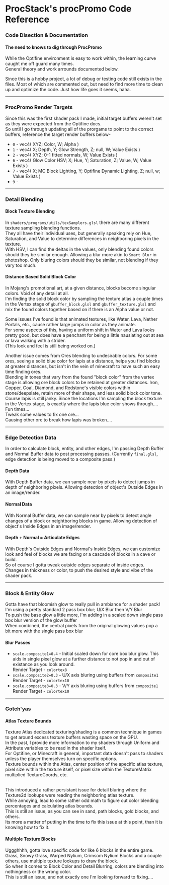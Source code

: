# ProcStack's procPromo Code Reference
### Code Disection & Documentation
#### The need to knows to dig through ProcPromo
While the Optifine environment is easy to work within, the learning curve caught me off guard many times.
<br/>General theory and work arrounds documented below.

Since this is a hobby project, a lot of debug or testing code still exists in the files.  Most of which are commented out, but need to find more time to clean up and optimize the code.  Just how life goes it seems, haha.

---

### ProcPromo Render Targets
Since this was the first shader pack I made, initial target buffers weren't set as they were expected from the Optifine docs.
<br/>So until I go through updating all of the prorgams to point to the correct buffers, reference the target render buffers below-
 - `0` - vec4( XYZ; Color, W; Alpha )
 - `1` - vec4( X; Depth, Y; Glow Strength, Z; null, W; Value Exists )
 - `2` - vec4( XYZ; 0-1 fitted normals, W; Value Exists )
 - `6` - vec4( Glow Color HSV; X; Hue, Y; Saturation, Z; Value, W; Value Exists )
 - `7` - vec4( X; MC Block Lighting, Y; Optifine Dynamic Lighting, Z; null, w; Value Exists )
 - `9` - 
 
---

### Detail Blending
#### Block Texture Blending
In `shaders/programs/utils/texSamplers.glsl` there are many different texture sampling blending functions.
<br/>They all have their individual uses, but generally speaking rely on Hue, Saturation, and Value to determine differences in neighboring pixels in the texture.
<br/>With HSV, I can find the deltas in the values, only blending found colors should they be similar enough.  Allowing a blur more akin to `Smart Blur` in photoshop.  Only bluring colors should they be similar, not blending if they vary too much.

#### Distance Based Solid Block Color
In Mojang's promotional art, at a given distance, blocks become singular colors.  Void of any detail at all.
<br/>I'm finding the solid block color by sampling the texture atlas a couple times in the Vertex stage of `gbuffer_block.glsl` and `gbuffer_texture.glsl` and mix the found colors together based on if there is an Alpha value or not.

Some issues I've found is that animated textures, like Water, Lava, Nether Portals, etc., cause rather large jumps in color as they animate.
<br/>For some aspects of this, having a uniform shift in Water and Lava looks pretty good, but does have a penchant for being a little nausiating out at sea or lava walking with a strider.
<br/>(This look and feel is still being worked on.)

Another issue comes from Ores blending to undesirable colors.  For some ores, seeing a solid blue color for lapis at a distance, helps you find blocks at greater distances, but isn't in the vein of minecraft to have such an easy time finding ores.
<br/>Blending in tones that vary from the found "block color" from the vertex stage is allowing ore block colors to be retained at greater distances.  Iron, Copper, Coal, Diamond, and Redstone's visible colors within stone/deepslate, retain more of their shape, and less solid block color tone.
<br/>Course lapis is still janky.  Since the locations I'm sampling the block texture in the Vertex stage, is exactly where the lapis blue color shows through.... Fun times...
<br/>Tweak some values to fix one ore...
<br/>Causing other ore to break how lapis was broken....
 
---

### Edge Detection Data
In order to calculate block, entity, and other edges, I'm passing Depth Buffer and Normal Buffer data to post processing passes.
(Currently `final.glsl`, edge detection is being moved to a composite pass.)

#### Depth Data
With Depth Buffer data, we can sample near by pixels to detect jumps in depth of neighboring pixels.  Allowing detection of object's Outside Edges in an image/render.

#### Normal Data
With Normal Buffer data, we can sample near by pixels to detect angle changes of a block or neightboring blocks in game.  Allowing detection of object's Inside Edges in an image/render.

#### Depth + Normal = Articulate Edges
With Depth's Outside Edges and Normal's Inside Edges, we can customize look and feel of blocks we are facing or a cascade of blocks in a cave or build.
<br/>So of course I gotta tweak outside edges separate of inside edges.  Changes in thickness or color, to push the desired style and vibe of the shader pack. 
 
---

### Block & Entity Glow
Gotta have that bloomish glow to really pull in ambiance for a shader pack!
<br/>I'm using a pretty standard 2 pass box blur; U/X Blur then V/Y Blur
<br/>To push the base glow a little more, I'm adding in a scaled down single pass box blur version of the glow buffer
<br/>When combined, the central pixels from the original glowing values pop a bit more with the single pass box blur

#### Blur Passes
 - `scale.composite1=0.4` - Initial scaled down for core box blur glow.  This aids in single pixel glow at a further distance to not pop in and out of existance as you look around. <br/>Render Target - `colortex8`
 - `scale.composite2=0.3` - U/X axis bluring using buffers from `composite1` <br/>Render Target - `colortex10`
 - `scale.composite3=0.3` - V/Y axis bluring using buffers from `composite1` <br/>Render Target - `colortex10`
 
---

### Gotch'yas
#### Atlas Texture Bounds
Texture Atlas dedicated texturing/shading is a common technique in games to get around excess texture buffers wasting space on the GPU.
<br/>In the past, I provide more information to my shaders through Uniform and Attribute variables to be read in the shader itself.
<br/>For Optifine, or Minecraft in general, important data doesn't pass to shaders unless the player themselves turn on specific options.
<br/>Texture bounds within the Atlas, center position of the apecific atlas texture, pixel size within the texture itself, or pixel size within the TextureMatrix multiplied TextureCoords, etc.

<br/>This introduced a rather persistant issue for detail bluring where the Texture2d lookups were reading the neighboring atlas texture.
<br/>While annoying, lead to some rather odd math to figure out color blending percentages and calculating atlas bounds.
<br/>This is still an issue, as you can see in sand, path blocks, gold blocks, and others.
<br/>Its more a matter of putting in the time to fix this issue at this point, than it is knowing how to fix it.

#### Multiple Texture Blocks
Uggghhhh, gotta love specific code for like 6 blocks in the entire game.
<br/>Grass, Snowy Grass, Warped Nylium, Crimsom Nylium Blocks and a couple others, use multiple texture lookups to draw the block.
<br/>So when it comes to Block Color and Detail Blurring, colors are blending into nothingness or the wrong color.
<br/>This is still an issue, and not exactly one I'm looking forward to fixing....